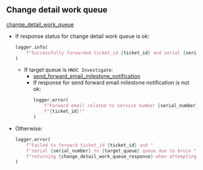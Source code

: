 ## Change detail work queue

[change_detail_work_queue](../repositories/bruin_repository/change_detail_work_queue.md)

* If response status for change detail work queue is ok:
    ```python
    logger.info(
        f"Successfully forwarded ticket_id {ticket_id} and serial {serial_number} to {target_queue} queue."
    )
    ```
    * If target queue is `HNOC Investigate`:
        * [send_forward_email_milestone_notification](../repositories/bruin_repository/send_forward_email_milestone_notification.md)
        * If response for send forward email milestone notification is not ok:
          ```python
          logger.error(
              f"Forward email related to service number {serial_number} could not be sent for ticket "
              f"{ticket_id}!"
          )
          ```
* Otherwise:
  ```python
  logger.error(
      f"Failed to forward ticket_id {ticket_id} and "
      f"serial {serial_number} to {target_queue} queue due to bruin "
      f"returning {change_detail_work_queue_response} when attempting to forward to {target_queue} queue."
  )
  ```